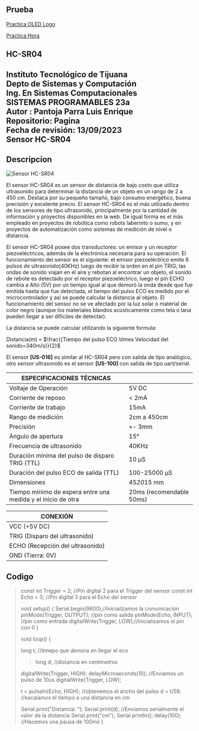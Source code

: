 ##  Prueba


[Practica OLED Logo](PracticaOled.md)

[Practica Hora](PracticaHora.md)





##  HC-SR04
  
## Instituto Tecnológico de Tijuana <br> Depto de Sistemas y Computación <br> Ing. En Sistemas Computacionales <br> SISTEMAS PROGRAMABLES 23a <br> Autor : Pantoja Parra Luis Enrique <br> Repositorio: Pagina<br> Fecha de revisión:   13/09/2023  <br> Sensor  HC-SR04

## Descripcion
![Sensor HC-SR04](https://media.naylampmechatronics.com/741-superlarge_default/sensor-ultrasonido-hc-sr04.jpg)

El sensor HC-SR04 es un sensor de distancia de bajo costo que utiliza ultrasonido para determinar la distancia de un objeto en un rango de 2 a 450 cm. Destaca por su pequeño tamaño, bajo consumo energético, buena precisión y excelente precio. El sensor HC-SR04 es el más utilizado dentro de los sensores de tipo ultrasonido, principalmente por la cantidad de información y proyectos disponibles en la web. De igual forma es el más empleado en proyectos de robótica como robots laberinto o sumo, y en proyectos de automatización como sistemas de medición de nivel o distancia.

El sensor HC-SR04 posee dos transductores: un emisor y un receptor piezoeléctricos, además de la electrónica necesaria para su operación. El funcionamiento del sensor es el siguiente: el emisor piezoeléctrico emite 8 pulsos de ultrasonido(40KHz) luego de recibir la orden en el pin TRIG, las ondas de sonido viajan en el aire y rebotan al encontrar un objeto, el sonido de rebote es detectado por el receptor piezoeléctrico, luego el pin ECHO cambia a Alto (5V) por un tiempo igual al que demoró la onda desde que fue emitida hasta que fue detectada, el tiempo del pulso ECO es medido por el microcontrolador y asi se puede calcular la distancia al objeto. El funcionamiento del sensor no se ve afectado por la luz solar o material de color negro (aunque los materiales blandos acústicamente como tela o lana pueden llegar a ser difíciles de detectar).

La distancia se puede calcular utilizando la siguiente formula:

Distancia(m) = $\frac{{Tiempo del pulso ECO \times Velocidad del sonido=340m/s}}{2}$

El sensor  **[US-016]** es similar al HC-SR04 pero con salida de tipo analógico, otro sensor ultrasonido es el sensor  **[US-100]** con salida de tipo uart/serial.




| ESPECIFICACIONES TÉCNICAS                          |                         |
|---------------------------------------------------|-------------------------|
| Voltaje de Operación                              | 5V DC                   |
| Corriente de reposo                               | < 2mA                   |
| Corriente de trabajo                              | 15mA                    |
| Rango de medición                                 | 2cm a 450cm             |
| Precisión                                         | +- 3mm                  |
| Ángulo de apertura                                | 15°                     |
| Frecuencia de ultrasonido                         | 40KHz                   |
| Duración mínima del pulso de disparo TRIG (TTL)   | 10 μS                   |
| Duración del pulso ECO de salida (TTL)           | 100-25000 μS            |
| Dimensiones                                       | 45*20*15 mm             |
| Tiempo mínimo de espera entre una medida y el inicio de otra | 20ms (recomendable 50ms) |

| CONEXIÓN                       |
|--------------------------------|
| VCC (+5V DC)                   |
| TRIG (Disparo del ultrasonido) |
| ECHO (Recepción del ultrasonido)|
| GND (Tierra: 0V)               |


## Codigo

> const int Trigger = 2;   //Pin digital 2 para el Trigger del sensor
> const int Echo = 3;   //Pin digital 3 para el Echo del sensor
>
>void setup() {
>Serial.begin(9600);//iniciailzamos la comunicación
>pinMode(Trigger, OUTPUT); //pin como salida
>pinMode(Echo, INPUT);  //pin como entrada
>digitalWrite(Trigger, LOW);//Inicializamos el pin con 0
>}
>
>void loop()
{
>
> long t; //timepo que demora en llegar el eco
> > long d; //distancia en centimetros
>
> digitalWrite(Trigger, HIGH);
>delayMicroseconds(10);          //Enviamos un pulso de 10us
>  digitalWrite(Trigger, LOW);
>  
 >t = pulseIn(Echo, HIGH); //obtenemos el ancho del pulso
 > d = t/59;             //escalamos el tiempo a una distancia en cm
 >
 >Serial.print("Distancia: ");
 > Serial.print(d);      //Enviamos serialmente el valor de la distancia
  >Serial.print("cm");
  >Serial.println();
  >delay(100);          //Hacemos una pausa de 100ms
>}
